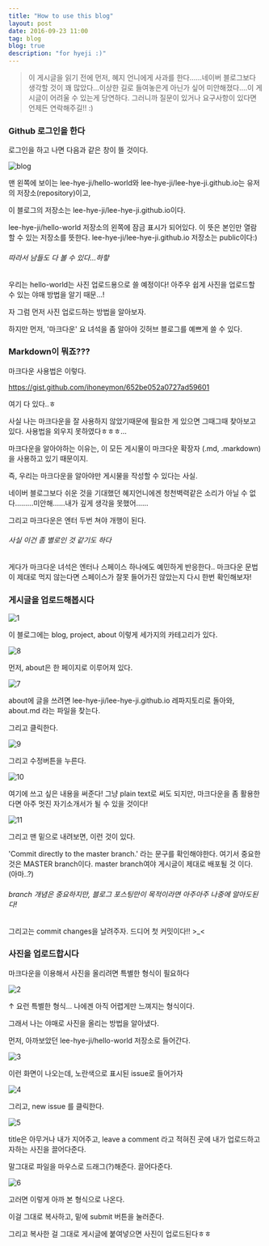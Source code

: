 ```yaml
---
title: "How to use this blog"
layout: post
date: 2016-09-23 11:00
tag: blog
blog: true
description: "for hyeji :)"
---
```



> 이 게시글을 읽기 전에 먼저, 혜지 언니에게 사과를 한다......네이버 블로그보다 생각할 것이 꽤 많았다...이상한 길로 들여놓은게 아닌가 싶어 미안해졌다....이 게시글이 어려울 수 있는게 당연하다. 그러니까 질문이 있거나 요구사항이 있다면 언제든 연락해주길!! :) 



### Github 로그인을 한다

로그인을 하고 나면 다음과 같은 창이 뜰 것이다.

![blog](https://user-images.githubusercontent.com/55655726/65507329-aa376400-df08-11e9-98e3-67f2e6f6fe3d.png)


맨 왼쪽에 보이는 lee-hye-ji/hello-world와 lee-hye-ji/lee-hye-ji.github.io는 유저의 저장소(repository)이고,

이 블로그의 저장소는 lee-hye-ji/lee-hye-ji.github.io이다.


lee-hye-ji/hello-world 저장소의 왼쪽에 잠금 표시가 되어있다. 이 뜻은 본인만 열람할 수 있는 저장소를 뜻한다.
lee-hye-ji/lee-hye-ji.github.io 저장소는 public이다:) 

###### 따라서 남들도 다 볼 수 있다...하핳


우리는 hello-world는 사진 업로드용으로 쓸 예정이다!
아주우 쉽게 사진을 업로드할 수 있는 야매 방법을 알기 때문...!


자 그럼 먼저 사진 업로드하는 방법을 알아보자.

하지만 먼저, '마크다운' 요 녀석을 좀 알아야 깃허브 블로그를 예쁘게 쓸 수 있다.






### Markdown이 뭐죠??? 


마크다운 사용법은 이렇다.

<https://gist.github.com/ihoneymon/652be052a0727ad59601>

여기 다 있다..ㅎ

사실 나는 마크다운을 잘 사용하지 않았기때문에 필요한 게 있으면 그때그때 찾아보고 있다.
사용법을 외우지 못하였다ㅎㅎㅎ...


마크다운을 알아야하는 이유는, 이 모든 게시물이 마크다운 확장자 (.md, .markdown)을 사용하고 있기 때문이지.

즉, 우리는 마크다운을 알아야만 게시물을 작성할 수 있다는 사실.

네이버 블로그보다 쉬운 것을 기대했던 혜지언니에겐 청천벽력같은 소리가 아닐 수 없다.........미안해......내가 깊게 생각을 못했어......


그리고 마크다운은 엔터 두번 쳐야 개행이 된다.
###### 사실 이건 좀 별로인 것 같기도 하다

게다가 마크다운 녀석은 엔터나 스페이스 하나에도 예민하게 반응한다.. 마크다운 문법이 제대로 먹지 않는다면 스페이스가 잘못 들어가진 않았는지 다시 한번 확인해보자!



### 게시글을 업로드해봅시다

![1](https://user-images.githubusercontent.com/55655726/65507335-adcaeb00-df08-11e9-97b5-441a39bdb487.png)


이 블로그에는 blog, project, about 이렇게 세가지의 카테고리가 있다.


![8](https://user-images.githubusercontent.com/55655726/65509889-89720d00-df0e-11e9-95ef-eafe40abe445.png)


먼저, about은 한 페이지로 이루어져 있다.


![7](https://user-images.githubusercontent.com/55655726/65509812-5cbdf580-df0e-11e9-8ff8-60ac7efe81af.png)


about에 글을 쓰려면 lee-hye-ji/lee-hye-ji.github.io 레파지토리로 돌아와, about.md 라는 파일을 찾는다.

그리고 클릭한다.

![9](https://user-images.githubusercontent.com/55655726/65509993-c1795000-df0e-11e9-9740-a4009b69d3ec.png)

그리고 수정버튼을 누른다.

![10](https://user-images.githubusercontent.com/55655726/65510053-e372d280-df0e-11e9-84e2-f55004810aa7.png)

여기에 쓰고 싶은 내용을 써준다!
그냥 plain text로 써도 되지만, 마크다운을 좀 활용한다면 아주 멋진 자기소개서가 될 수 있을 것이다!




![11](https://user-images.githubusercontent.com/55655726/65510108-0604eb80-df0f-11e9-8199-3b3ca9dfee29.png)

그리고 맨 밑으로 내려보면, 이런 것이 있다.


 'Commit directly to the master branch.' 라는 문구를 확인해야한다.
 여기서 중요한 것은 MASTER branch이다. master branch여야 게시글이 제대로 배포될 것 이다. (아마..?)
 
 ###### branch 개념은 중요하지만, 블로그 포스팅만이 목적이라면 아주아주 나중에 알아도된다!


그리고는 commit changes을 날려주자. 드디어 첫 커밋이다!! >_< 




### 사진을 업로드합시다


마크다운을 이용해서 사진을 올리려면 특별한 형식이 필요하다

![2](https://user-images.githubusercontent.com/55655726/65508777-efa96080-df0b-11e9-8aee-e3e4dc5a1057.png)

↑  요런 특별한 형식... 나에겐 아직 어렵게만 느껴지는 형식이다.

그래서 나는 야매로 사진을 올리는 방법을 알아냈다.


먼저, 아까보았던 lee-hye-ji/hello-world 저장소로 들어간다.


![3](https://user-images.githubusercontent.com/55655726/65509256-03a19200-df0d-11e9-8cb0-fde9741a5157.png)


이런 화면이 나오는데, 노란색으로 표시된 issue로 들어가자


![4](https://user-images.githubusercontent.com/55655726/65509338-351a5d80-df0d-11e9-9b9b-0c7cbad6405b.png)


그리고, new issue 를 클릭한다.


![5](https://user-images.githubusercontent.com/55655726/65509419-68f58300-df0d-11e9-9361-277988b84fda.png)


title은 아무거나 내가 지어주고, leave a comment 라고 적혀진 곳에 내가 업로드하고자하는 사진을 끌어다준다.

말그대로 파일을 마우스로 드래그(?)해준다. 끌어다준다. 

![6](https://user-images.githubusercontent.com/55655726/65509608-d0133780-df0d-11e9-9d53-0e258469ccbb.png)

고러면 이렇게 아까 본 형식으로 나온다.

이걸 그대로 복사하고, 밑에 submit 버튼을 눌러준다.


그리고 복사한 걸 그대로 게시글에 붙여넣으면 사진이 업로드된다ㅎㅎ






